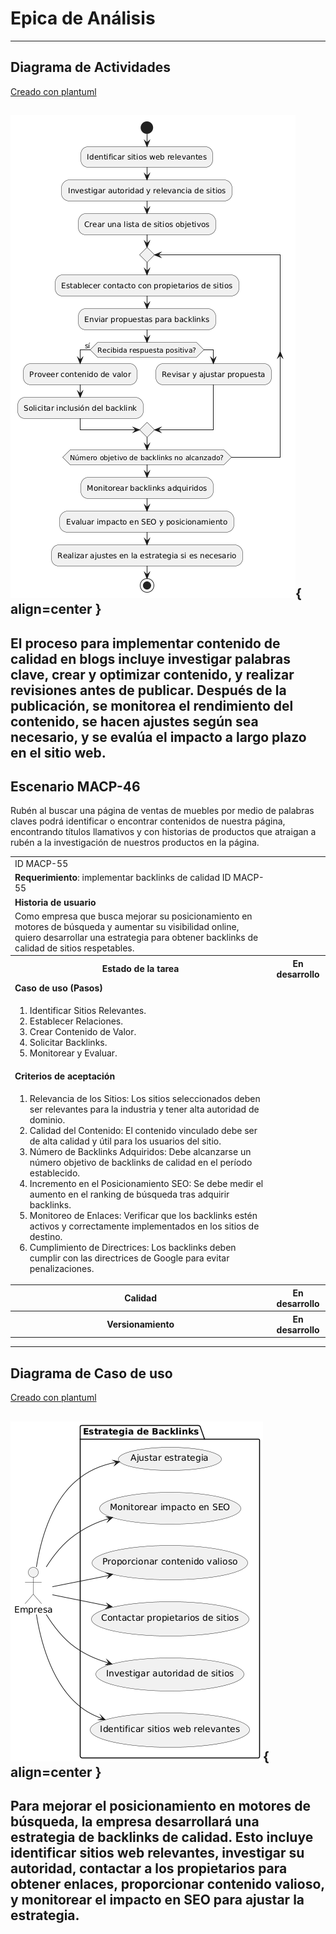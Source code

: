 # Epica de Análisis

------
## Diagrama de Actividades
[Creado con plantuml](https://plantuml.com/es/)

![Image title](./assets/DIAGRAMADEACTIVIDADES/MACP-55.png){ align=center }
---
El proceso para implementar contenido de calidad en blogs incluye investigar palabras clave, crear y optimizar contenido, y realizar revisiones antes de publicar. Después de la publicación, se monitorea el rendimiento del contenido, se hacen ajustes según sea necesario, y se evalúa el impacto a largo plazo en el sitio web.
---

###
###

## Escenario MACP-46
Rubén al buscar una página de ventas de muebles  por medio de palabras claves podrá identificar o encontrar contenidos de nuestra página, encontrando títulos  llamativos y con historias de productos que atraigan a rubén a la investigación de nuestros productos en la página.

<table id="customers">
  <tr class="idtext principal">
    <td>ID MACP-55</td>
  </tr>
  <tr class="single text">
    <td><strong>Requerimiento</strong>: implementar backlinks de calidad ID MACP-55</td>
  </tr>
  <tr class="single gray">
    <td><strong>Historia de usuario</strong></td>
  </tr>
  <tr class="single text">
    <td>Como empresa que busca mejorar su posicionamiento en motores de búsqueda y aumentar su visibilidad online, quiero desarrollar una estrategia para obtener backlinks de calidad de sitios respetables.</td>
  </tr>
  <tr class="duo">
    <th class="gray"><strong>Estado de la tarea</strong></th>
    <th>En desarrollo</th>
  </tr>
  <tr class="single gray">
    <td><strong>Caso de uso (Pasos)</strong></td>
  </tr>
  <tr class="single text">
    <td>
        <ol>
            <li>Identificar Sitios Relevantes.</li>
            <li>Establecer Relaciones.</li>
            <li>Crear Contenido de Valor.</li>
            <li>Solicitar Backlinks.</li>
            <li>Monitorear y Evaluar.</li>
        </ol>
    </td>
  </tr>
  <tr class="single gray">
    <td><strong>Criterios de aceptación</strong></td>
  </tr>
  <tr class="single text">
    <td>
        <ol>
            <li>Relevancia de los Sitios: Los sitios seleccionados deben ser relevantes para la industria y tener alta autoridad de dominio.</li>
            <li>Calidad del Contenido: El contenido vinculado debe ser de alta calidad y útil para los usuarios del sitio.</li>
            <li>Número de Backlinks Adquiridos: Debe alcanzarse un número objetivo de backlinks de calidad en el período establecido.</li>
            <li>Incremento en el Posicionamiento SEO: Se debe medir el aumento en el ranking de búsqueda tras adquirir backlinks.</li>
            <li>Monitoreo de Enlaces: Verificar que los backlinks estén activos y correctamente implementados en los sitios de destino.</li>
            <li>Cumplimiento de Directrices: Los backlinks deben cumplir con las directrices de Google para evitar penalizaciones.</li>          
        </ol>
    </td>
  </tr>
 <tr class="duo">
    <th class="gray"><strong>Calidad</strong></th>
    <th>En desarrollo</th>
  </tr>
  <tr class="duo">
    <th class="gray"><strong>Versionamiento</strong></th>
    <th>En desarrollo</th>
  </tr>
</table>



---
## Diagrama de Caso de uso
[Creado con plantuml](https://plantuml.com/es/)

![Image title](./assets/DIAGRADEUSOS/MACP-55.png){ align=center }
---
Para mejorar el posicionamiento en motores de búsqueda, la empresa desarrollará una estrategia de backlinks de calidad. Esto incluye identificar sitios web relevantes, investigar su autoridad, contactar a los propietarios para obtener enlaces, proporcionar contenido valioso, y monitorear el impacto en SEO para ajustar la estrategia.
---
